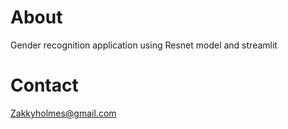 # About
Gender recognition application using Resnet model and streamlit

# Contact
Zakkyholmes@gmail.com
